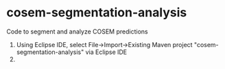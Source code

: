 # cosem-segmentation-analysis
Code to segment and analyze COSEM predictions

1. Using Eclipse IDE, select File->Import->Existing Maven project "cosem-segmentation-analysis" via Eclipse IDE
2.
